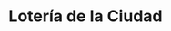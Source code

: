---
title: "Lotería de la Ciudad"
url: /ciudad-autonoma-de-buenos-aires/loteria-de-la-ciudad-avenida-cabildo-5/
shop: lotería
---